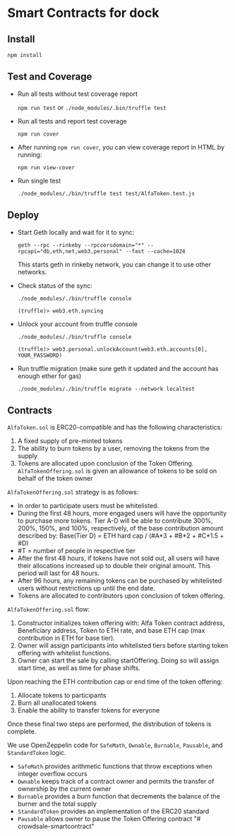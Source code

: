 # Smart Contracts for dock

## Install
`npm install`

## Test and Coverage
- Run all tests without test coverage report

    `npm run test` or `./node_modules/.bin/truffle test`

- Run all tests and report test coverage

    `npm run cover`

- After running `npm run cover`, you can view coverage report in HTML by running:

    `npm run view-cover`

- Run single test

    `./node_modules/./bin/truffle test test/AlfaToken.test.js`

## Deploy

- Start Geth locally and wait for it to sync:

    `geth --rpc --rinkeby --rpccorsdomain="*" --rpcapi="db,eth,net,web3,personal" --fast --cache=1024`

    This starts geth in rinkeby network, you can change it to use other networks.

- Check status of the sync:

    `./node_modules/./bin/truffle console`
    
    `(truffle)> web3.eth.syncing`

- Unlock your account from truffle console

    `./node_modules/./bin/truffle console`

    `(truffle)> web3.personal.unlockAccount(web3.eth.accounts[0], YOUR_PASSWORD)`

- Run truffle migration (make sure geth it updated and the account has enough ether for gas)

    `./node_modules/./bin/truffle migrate --network localtest`


## Contracts
`AlfaToken.sol` is ERC20-compatible and has the following characteristics:

1. A fixed supply of pre-minted tokens
2. The ability to burn tokens by a user, removing the tokens from the supply
3. Tokens are allocated upon conclusion of the Token Offering. `AlfaTokenOffering.sol` is given an allowance of tokens to be sold on behalf of the token owner


`AlfaTokenOffering.sol` strategy is as follows:

* In order to participate users must be whitelisted.
* During the first 48 hours, more engaged users will have the opportunity to purchase more tokens. Tier A-D will be able to contribute 300%, 200%, 150%, and 100%, respectively, of the base contribution amount described by: Base(Tier D) = ETH hard cap / (#A\*3 + #B\*2 + #C*1.5 + #D)
 * #T = number of people in respective tier
* After the first 48 hours, if tokens have not sold out, all users will have their allocations increased up to double their original amount. This period will last for 48 hours. 
* After 96 hours, any remaining tokens can be purchased by whitelisted users without restrictions up until the end date.
* Tokens are allocated to contributors upon conclusion of token offering.

`AlfaTokenOffering.sol` flow:

1. Constructor initializes token offering with: Alfa Token contract address, Beneficiary address, Token to ETH rate, and base ETH cap (max contribution in ETH for base tier).
2. Owner will assign participants into whitelisted tiers before starting token offering with whitelist functions.
3. Owner can start the sale by calling startOffering. Doing so will assign start time, as well as time for phase shifts.


Upon reaching the ETH contribution cap or end time of the token offering:

1. Allocate tokens to participants
2. Burn all unallocated tokens
3. Enable the ability to transfer tokens for everyone

Once these final two steps are performed, the distribution of tokens is complete.


We use OpenZeppelin code for `SafeMath`, `Ownable`, `Burnable`, `Pausable`, and `StandardToken` logic.

* `SafeMath` provides arithmetic functions that throw exceptions when integer overflow occurs
* `Ownable` keeps track of a contract owner and permits the transfer of ownership by the current owner
* `Burnable` provides a burn function that decrements the balance of the burner and the total supply
* `StandardToken` provides an implementation of the ERC20 standard
* `Pausable` allows owner to pause the Token Offering contract 
"# crowdsale-smartcontract" 
